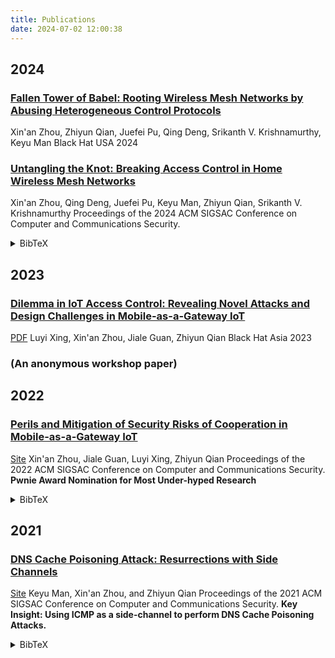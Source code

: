 ```yaml
---
title: Publications
date: 2024-07-02 12:00:38
---
```

## 2024

### [Fallen Tower of Babel: Rooting Wireless Mesh Networks by Abusing Heterogeneous Control Protocols](https://www.blackhat.com/us-24/briefings/schedule/index.html#fallen-tower-of-babel-rooting-wireless-mesh-networks-by-abusing-heterogeneous-control-protocols-39898)
Xin'an Zhou, Zhiyun Qian, Juefei Pu, Qing Deng, Srikanth V. Krishnamurthy, Keyu Man
Black Hat USA 2024 

### [Untangling the Knot: Breaking Access Control in Home Wireless Mesh Networks](https://www.cs.ucr.edu/~xzhou114/ccs24mesh_preprint.pdf)
Xin'an Zhou, Qing Deng, Juefei Pu, Keyu Man, Zhiyun Qian, Srikanth V. Krishnamurthy
Proceedings of the 2024 ACM SIGSAC Conference on Computer and Communications Security. 

<details>
  <summary>BibTeX</summary>
    
  ```bibtex
  @inproceedings{zhou2024untangling,
  title={Untangling the Knot: Breaking Access Control in Home Wireless Mesh Networks},
  author={Zhou, Xin'an and Deng, Qing and Pu, Juefei and Man, Keyu and Qian, Zhiyun and Krishnamurthy, Srikanth V},
  booktitle={Proceedings of the 2024 ACM SIGSAC Conference on Computer and Communications Security},
  year={2024}
}
  ```
</details>

## 2023
### [Dilemma in IoT Access Control: Revealing Novel Attacks and Design Challenges in Mobile-as-a-Gateway IoT](https://www.blackhat.com/asia-23/briefings/schedule/index.html#dilemma-in-iot-access-control-revealing-novel-attacks-and-design-challenges-in-mobile-as-a-gateway-iot-31040)
[PDF](http://i.blackhat.com/Asia-23/AS-23-Xing-Dilemma-In-IoT-Access-Control.pdf?_gl=1*1l99mon*_ga*MTI2Nzg1NTY3My4xNjgzNDI2Mjkx*_ga_K4JK67TFYV*MTY4NDM2MDY0MC41LjEuMTY4NDM2MTgyNy4wLjAuMA..&_ga=2.145530036.1850328154.1684360640-1267855673.1683426291)
Luyi Xing, Xin'an Zhou, Jiale Guan, Zhiyun Qian
Black Hat Asia 2023

### (An anonymous workshop paper)

## 2022
### [Perils and Mitigation of Security Risks of Cooperation in Mobile-as-a-Gateway IoT](https://dl.acm.org/doi/10.1145/3548606.3560590)
[Site](https://maag-iot.xinanzhou.com/)
Xin'an Zhou, Jiale Guan, Luyi Xing, Zhiyun Qian
Proceedings of the 2022 ACM SIGSAC Conference on Computer and Communications Security.
**Pwnie Award Nomination for Most Under-hyped Research**

<details>
  <summary>BibTeX</summary>
    
  ```bibtex
  @inproceedings{zhou2022perils,
  title={Perils and mitigation of security risks of cooperation in mobile-as-a-gateway iot},
  author={Zhou, Xin'an and Guan, Jiale and Xing, Luyi and Qian, Zhiyun},
  booktitle={Proceedings of the 2022 ACM SIGSAC Conference on Computer and Communications Security},
  pages={3285--3299},
  year={2022}
}
  ```
</details>


## 2021
### [DNS Cache Poisoning Attack: Resurrections with Side Channels](https://dl.acm.org/doi/abs/10.1145/3460120.3486219)
[Site](https://www.saddns.net/)
Keyu Man, Xin'an Zhou, and Zhiyun Qian
Proceedings of the 2021 ACM SIGSAC Conference on Computer and Communications Security.
**Key Insight: Using ICMP as a side-channel to perform DNS Cache Poisoning Attacks.**

<details>
  <summary>BibTeX</summary>
    
  ```bibtex
@inproceedings{man2021dns,
  title={Dns cache poisoning attack: Resurrections with side channels},
  author={Man, Keyu and Zhou, Xin'an and Qian, Zhiyun},
  booktitle={Proceedings of the 2021 ACM SIGSAC Conference on Computer and Communications Security},
  pages={3400--3414},
  year={2021}
}
  ```
</details>


